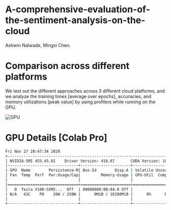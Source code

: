 # A-comprehensive-evaluation-of-the-sentiment-analysis-on-the-cloud

Ashwin Nalwade, Mingxi Chen. 

# Comparison across different platforms

We test out the different approaches across 3 different cloud platforms, and we analyze the
training times [average over epochs], accuracies, and memory utilizations [peak value] by using
profilers while running on the GPU.

![GPU](https://github.com/ashwinpn/A-comprehensive-evaluation-of-the-sentiment-analysis-on-the-cloud/blob/main/resources/gpu_comparison.png)

# GPU Details [Colab Pro]
```bash
Fri Nov 27 20:47:34 2020
+-----------------------------------------------------------------------------+
| NVIDIA-SMI 455.45.01    Driver Version: 418.67       CUDA Version: 10.1     |
|-------------------------------+----------------------+----------------------+
| GPU  Name        Persistence-M| Bus-Id        Disp.A | Volatile Uncorr. ECC |
| Fan  Temp  Perf  Pwr:Usage/Cap|         Memory-Usage | GPU-Util  Compute M. |
|                               |                      |               MIG M. |
|===============================+======================+======================|
|   0  Tesla V100-SXM2...  Off  | 00000000:00:04.0 Off |                    0 |
| N/A   41C    P0    26W / 250W |      0MiB / 16280MiB |      0%      Default |
|                               |                      |                 ERR! |
+-------------------------------+----------------------+----------------------+
```

